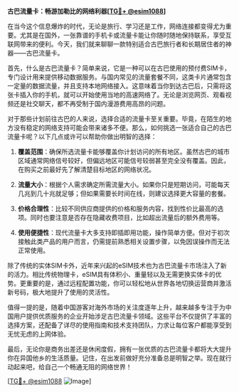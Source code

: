 **古巴流量卡：畅游加勒比的网络利器[[TG💪+ @esim1088](https://t.me/s/esim1088)]**

在当今这个信息爆炸的时代，无论是旅行、学习还是工作，网络连接都变得尤为重要。尤其是在国外，一张靠谱的手机卡或流量卡能让你随时随地保持联系，享受互联网带来的便利。今天，我们就来聊聊一款特别适合古巴旅行者和长期居住者的神器——古巴流量卡。

首先，什么是古巴流量卡？简单来说，它是一种可以在古巴使用的预付费SIM卡，专门设计用来提供移动数据服务。与国内常见的流量套餐不同，这类卡片通常包含一定量的数据流量，并且支持本地网络接入。这意味着当你到达古巴后，只需将这张卡插入你的手机，就可以开始使用当地的高速网络了。无论是浏览网页、观看视频还是社交聊天，都不再受制于国内漫游费用高昂的问题。

对于那些计划前往古巴的人来说，选择合适的流量卡至关重要。毕竟，在陌生的地方没有稳定的网络支持可能会带来诸多不便。那么，如何挑选一张适合自己的古巴流量卡呢？以下几点或许可以帮助你做出明智的选择：

1. **覆盖范围**：确保所选流量卡能够覆盖你计划访问的所有地区。虽然古巴的城市区域通常网络信号较好，但偏远地区可能信号较弱甚至完全没有覆盖。因此，在购买之前最好先了解清楚目标地区的网络状况。

2. **流量大小**：根据个人需求确定所需流量大小。如果你只是短期访问，可能每天几兆到几十兆就足够；但如果需要长时间在线，则建议选择更大容量的套餐。

3. **价格合理性**：比较不同供应商提供的价格和服务内容，找到性价比最高的选项。同时也要注意是否存在隐藏收费项目，比如超出流量后的额外费用等。

4. **使用便捷性**：现代流量卡大多支持即插即用功能，操作简单方便。但对于初次接触此类产品的用户而言，仍需提前熟悉相关设置步骤，以免因误操作而无法正常使用。

除了传统的实体SIM卡外，近年来兴起的eSIM技术也为古巴流量卡市场注入了新的活力。相比传统物理卡，eSIM具有体积小、重量轻以及无需更换实体卡的优势。更重要的是，通过远程配置功能，你可以轻松地从世界各地切换运营商并激活新号码，极大地提升了使用的灵活性。

值得一提的是，随着中国游客对海外市场的关注度逐年上升，越来越多专注于为中国用户提供优质服务的企业开始涉足古巴流量卡领域。这些平台不仅提供了丰富的选择方案，还配备了详尽的使用指南和技术支持团队，力求让每位客户都能享受到无忧无虑的上网体验。

最后，无论你是商务出差还是休闲度假，拥有一张优质的古巴流量卡都将大大提升你在异国他乡的生活质量。记住，在出发前做好充分准备总是明智之举。现在就行动起来吧，给自己一个畅通无阻的网络世界！

[[TG💪+ @esim1088](https://t.me/s/esim1088) ![Image](https://i.postimg.cc/4NQfJmqS/Snipaste-2025-05-13-00-14-12.png)]